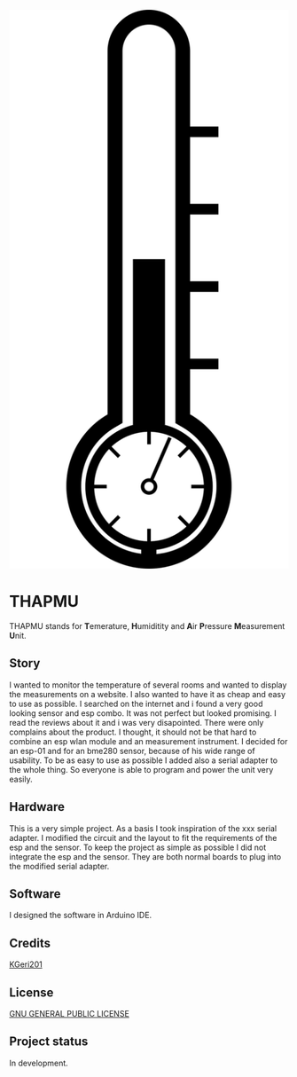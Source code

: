 ![LOGO](THAPMU.png)

# THAPMU
THAPMU stands for **T**emerature, **H**umiditity and **A**ir **P**ressure **M**easurement **U**nit.

## Story
I wanted to monitor the temperature of several rooms and wanted to display the measurements on a website.
I also wanted to have it as cheap and easy to use as possible.
I searched on the internet and i found a very good looking sensor and esp combo.
It was not perfect but looked promising.
I read the reviews about it and i was very disapointed.
There were only complains about the product.
I thought, it should not be that hard to combine an esp wlan module and an measurement instrument.
I decided for an esp-01 and for an bme280 sensor, because of his wide range of usability.
To be as easy to use as possible I added also a serial adapter to the whole thing.
So everyone is able to program and power the unit very easily.

## Hardware
This is a very simple project. As a basis I took inspiration of the xxx serial adapter.
I modified the circuit and the layout to fit the requirements of the esp and the sensor.
To keep the project as simple as possible I did not integrate the esp and the sensor.
They are both normal boards to plug into the modified serial adapter.

## Software
I designed the software in Arduino IDE.


## Credits
[KGeri201](https://github.com/KGeri201)

## License
[GNU GENERAL PUBLIC LICENSE](https://choosealicense.com/licenses/gpl-3.0/)

## Project status
In development.
